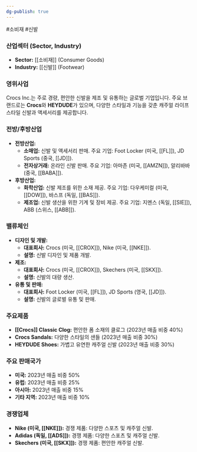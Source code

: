 ```yaml
---
dg-publish: true
---
```

#소비재 #신발 

### 산업섹터 (Sector, Industry)

- **Sector:** [[소비재]] (Consumer Goods)
- **Industry:** [[신발]] (Footwear)

### 영위사업

Crocs Inc.는 주로 경량, 편안한 신발을 제조 및 유통하는 글로벌 기업입니다. 주요 브랜드로는 **Crocs**와 **HEYDUDE**가 있으며, 다양한 스타일과 기능을 갖춘 캐주얼 라이프스타일 신발과 액세서리를 제공합니다.

### 전방/후방산업

- **전방산업:**
    - **소매업:** 신발 및 액세서리 판매. 주요 기업: Foot Locker (미국, [[FL]]), JD Sports (중국, [[JD]]).
    - **전자상거래:** 온라인 신발 판매. 주요 기업: 아마존 (미국, [[AMZN]]), 알리바바 (중국, [[BABA]]).
- **후방산업:**
    - **화학산업:** 신발 제조를 위한 소재 제공. 주요 기업: 다우케미컬 (미국, [[DOW]]), 바스프 (독일, [[BAS]]).
    - **제조업:** 신발 생산을 위한 기계 및 장비 제공. 주요 기업: 지멘스 (독일, [[SIE]]), ABB (스위스, [[ABB]]).

### 밸류체인

- **디자인 및 개발:**
    - **대표회사:** Crocs (미국, [[CROX]]), Nike (미국, [[NKE]]).
    - **설명:** 신발 디자인 및 제품 개발.
- **제조:**
    - **대표회사:** Crocs (미국, [[CROX]]), Skechers (미국, [[SKX]]).
    - **설명:** 신발의 대량 생산.
- **유통 및 판매:**
    - **대표회사:** Foot Locker (미국, [[FL]]), JD Sports (영국, [[JD]]).
    - **설명:** 신발의 글로벌 유통 및 판매.

### 주요제품

- **[[Crocs]] Classic Clog:** 편안한 폼 소재의 클로그 (2023년 매출 비중 40%)
- **Crocs Sandals:** 다양한 스타일의 샌들 (2023년 매출 비중 30%)
- **HEYDUDE Shoes:** 가볍고 유연한 캐주얼 신발 (2023년 매출 비중 30%)

### 주요 판매국가

- **미국:** 2023년 매출 비중 50%
- **유럽:** 2023년 매출 비중 25%
- **아시아:** 2023년 매출 비중 15%
- **기타 지역:** 2023년 매출 비중 10%

### 경쟁업체

- **Nike (미국, [[NKE]]):** 경쟁 제품: 다양한 스포츠 및 캐주얼 신발.
- **Adidas (독일, [[ADS]]):** 경쟁 제품: 다양한 스포츠 및 캐주얼 신발.
- **Skechers (미국, [[SKX]]):** 경쟁 제품: 편안한 캐주얼 신발.